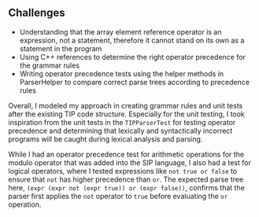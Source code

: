 ## Challenges
- Understanding that the array element reference operator is an expression, not a statement, therefore it cannot stand on its own as a statement in the program
- Using C++ references to determine the right operator precedence for the grammar rules
- Writing operator precedence tests using the helper methods in ParserHelper to compare correct parse trees according to precedence rules

Overall, I modeled my approach in creating grammar rules and unit tests after the existing TIP code structure. Especially for the unit testing, I took inspiration from the unit tests in the `TIPParserTest` for testing operator precedence and determining that lexically and syntactically incorrect programs will be caught during lexical analysis and parsing. 

While I had an operator precedence test for arithmetic operations for the modulo operator that was added into the SIP language, I also had a test for logical operators, where I tested expressions like `not true or false` to ensure that `not` has higher precedence than `or`. The expected parse tree here, `(expr (expr not (expr true)) or (expr false))`, confirms that the parser first applies the `not` operator to `true` before evaluating the `or` operation. 